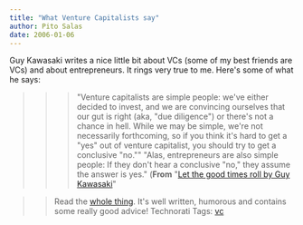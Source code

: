 ```yaml
---
title: "What Venture Capitalists say"
author: Pito Salas
date: 2006-01-06
---
```




Guy Kawasaki writes a nice little bit about VCs (some of my best friends are
VCs) and about entrepreneurs. It rings very true to me. Here's some of what he
says:

>>

>>> "Venture capitalists are simple people: we've either decided to invest,
and we are convincing ourselves that our gut is right (aka, "due diligence")
or there's not a chance in hell. While we may be simple, we're not necessarily
forthcoming, so if you think it's hard to get a "yes" out of venture
capitalist, you should try to get a conclusive "no."" "Alas, entrepreneurs are
also simple people: If they don't hear a conclusive "no," they assume the
answer is yes." (**From** "[Let the good times roll by Guy
Kawasaki](<http://blog.guykawasaki.com/2006/01/the_top_ten_lie.html>)"

>>

>> Read the [whole
thing](<http://blog.guykawasaki.com/2006/01/the_top_ten_lie.html>). It's well
written, humorous and contains some really good advice! Technorati Tags:
[vc](<http://www.technorati.com/tag/vc>)


